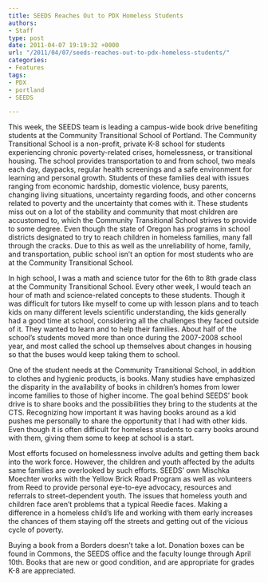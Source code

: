 ```yaml
---
title: SEEDS Reaches Out to PDX Homeless Students
authors:
- Staff
type: post
date: 2011-04-07 19:19:32 +0000
url: "/2011/04/07/seeds-reaches-out-to-pdx-homeless-students/"
categories:
- Features
tags:
- PDX
- portland
- SEEDS

---
```

This week, the SEEDS team is leading a campus-wide book drive benefiting students at the Community Transitional School of Portland. The Community Transitional School is a non-profit, private K-8 school for students experiencing chronic poverty-related crises, homelessness, or transitional housing. The school provides transportation to and from school, two meals each day, daypacks, regular health screenings and a safe environment for learning and personal growth. Students of these families deal with issues ranging from economic hardship, domestic violence, busy parents, changing living situations, uncertainty regarding foods, and other concerns related to poverty and the uncertainty that comes with it. These students miss out on a lot of the stability and community that most children are accustomed to, which the Community Transitional School strives to provide to some degree. Even though the state of Oregon has programs in school districts designated to try to reach children in homeless families, many fall through the cracks. Due to this as well as the unreliability of home, family, and transportation, public school isn’t an option for most students who are at the Community Transitional School.

In high school, I was a math and science tutor for the 6th to 8th grade class at the Community Transitional School. Every other week, I would teach an hour of math and science-related concepts to these students. Though it was difficult for tutors like myself to come up with lesson plans and to teach kids on many different levels scientific understanding, the kids generally had a good time at school, considering all the challenges they faced outside of it. They wanted to learn and to help their families. About half of the school’s students moved more than once during the 2007-2008 school year, and most called the school up themselves about changes in housing so that the buses would keep taking them to school.

One of the student needs at the Community Transitional School, in addition to clothes and hygienic products, is books. Many studies have emphasized the disparity in the availability of books in children’s homes from lower income families to those of higher income. The goal behind SEEDS’ book drive is to share books and the possibilities they bring to the students at the CTS. Recognizing how important it was having books around as a kid pushes me personally to share the opportunity that I had with other kids. Even though it is often difficult for homeless students to carry books around with them, giving them some to keep at school is a start.

Most efforts focused on homelessness involve adults and getting them back into the work force. However, the children and youth affected by the adults same families are overlooked by such efforts. SEEDS’ own Mischka Moechter works with the Yellow Brick Road Program as well as volunteers from Reed to provide personal eye-to-eye advocacy, resources and referrals to street-dependent youth. The issues that homeless youth and children face aren’t problems that a typical Reedie faces. Making a difference in a homeless child’s life and working with them early increases the chances of them staying off the streets and getting out of the vicious cycle of poverty.

Buying a book from a Borders doesn’t take a lot. Donation boxes can be found in Commons, the SEEDS office and the faculty lounge through April 10th. Books that are new or good condition, and are appropriate for grades K-8 are appreciated.